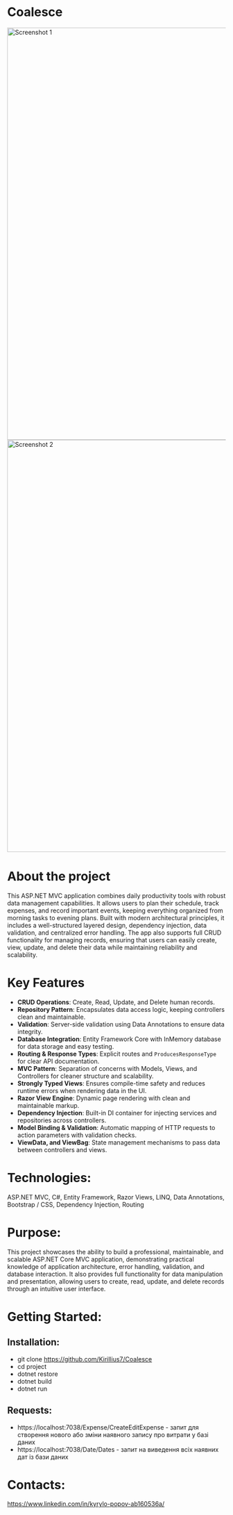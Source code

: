 # Coalesce

<img height="949" alt="Screenshot 1" width="800" src="https://github.com/user-attachments/assets/76edd6aa-83a9-4c79-a9f7-686037005e65" />
<img height="949" alt="Screenshot 2" width="800" src="https://github.com/user-attachments/assets/2d38cb87-b12a-44b4-903a-6acecc93a826" />

# About the project
This ASP.NET MVC application combines daily productivity tools with robust data management capabilities. It allows users to plan their schedule, track expenses, and record important events, keeping everything organized from morning tasks to evening plans. Built with modern architectural principles, it includes a well-structured layered design, dependency injection, data validation, and centralized error handling. The app also supports full CRUD functionality for managing records, ensuring that users can easily create, view, update, and delete their data while maintaining reliability and scalability.

# Key Features
- **CRUD Operations**: Create, Read, Update, and Delete human records.
- **Repository Pattern**: Encapsulates data access logic, keeping controllers clean and maintainable.
- **Validation**: Server-side validation using Data Annotations to ensure data integrity.
- **Database Integration**: Entity Framework Core with InMemory database for data storage and easy testing.
- **Routing & Response Types**: Explicit routes and `ProducesResponseType` for clear API documentation.
- **MVC Pattern**: Separation of concerns with Models, Views, and Controllers for cleaner structure and scalability.
- **Strongly Typed Views**: Ensures compile-time safety and reduces runtime errors when rendering data in the UI.
- **Razor View Engine**: Dynamic page rendering with clean and maintainable markup.
- **Dependency Injection**: Built-in DI container for injecting services and repositories across controllers.
- **Model Binding & Validation**: Automatic mapping of HTTP requests to action parameters with validation checks.
- **ViewData, and ViewBag**: State management mechanisms to pass data between controllers and views.

# Technologies:
ASP.NET MVC, C#, Entity Framework, Razor Views, LINQ, Data Annotations, Bootstrap / CSS, Dependency Injection, Routing

# Purpose:
This project showcases the ability to build a professional, maintainable, and scalable ASP.NET Core MVC application, demonstrating practical knowledge of application architecture, error handling, validation, and database interaction. It also provides full functionality for data manipulation and presentation, allowing users to create, read, update, and delete records through an intuitive user interface.

# Getting Started:
## Installation:
- git clone https://github.com/Kirillius7/Coalesce
- cd project
- dotnet restore
- dotnet build
- dotnet run
## Requests:
- https://localhost:7038/Expense/CreateEditExpense - запит для створення нового або зміни наявного запису про витрати у базі даних 
- https://localhost:7038/Date/Dates - запит на виведення всіх наявних дат із бази даних
 
# Contacts:
https://www.linkedin.com/in/kyrylo-popov-ab160536a/

